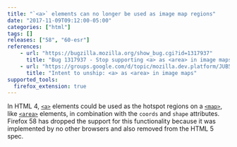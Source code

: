 ```yaml
---
title: "`<a>` elements can no longer be used as image map regions"
date: "2017-11-09T09:12:00-05:00"
categories: ["html"]
tags: []
releases: ["58", "60-esr"]
references:
    - url: "https://bugzilla.mozilla.org/show_bug.cgi?id=1317937"
      title: "Bug 1317937 - Stop supporting <a> as <area> in image maps (Assertion failure: !aContent->GetPrimaryFrame() || aState.mCreatingExtraFrames || aContent->NodeInfo()->NameAtom() == nsGkAtoms::area, at nsCSSFrameConstructor.cpp:5687)"
    - url: "https://groups.google.com/d/topic/mozilla.dev.platform/JUB5K-sz6ek/discussion"
      title: "Intent to unship: <a> as <area> in image maps"
supported_tools:
  firefox_extension: true
---
```

In HTML 4, [`<a>`](https://developer.mozilla.org/docs/Web/HTML/Element/a) elements could be used as the hotspot regions on a [`<map>`](https://developer.mozilla.org/docs/Web/HTML/Element/map), like [`<area>`](https://developer.mozilla.org/docs/Web/HTML/Element/area) elements, in combination with the `coords` and `shape` attributes. Firefox 58 has dropped the support for this functionality because it was implemented by no other browsers and also removed from the HTML 5 spec.
